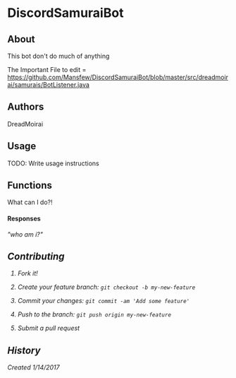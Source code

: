 # DiscordSamuraiBot

## About

This bot don't do much of anything

The Important File to edit = https://github.com/Mansfew/DiscordSamuraiBot/blob/master/src/dreadmoirai/samurais/BotListener.java

## Authors

DreadMoirai

## Usage

TODO: Write usage instructions

## Functions

What can I do?!
#### Responses
<i>"who am i?"<i>

## Contributing

1. Fork it!

2. Create your feature branch: `git checkout -b my-new-feature`

3. Commit your changes: `git commit -am 'Add some feature'`

4. Push to the branch: `git push origin my-new-feature`

5. Submit a pull request


## History

Created 1/14/2017
